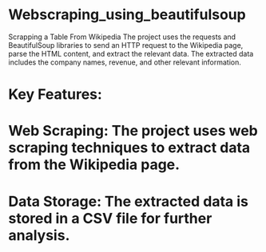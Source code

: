 # Webscraping_using_beautifulsoup
Scrapping a Table From Wikipedia
The project uses the requests and BeautifulSoup libraries to send an HTTP request to the Wikipedia page, parse the HTML content, and extract the relevant data. The extracted data includes the company names, revenue, and other relevant information.
# Key Features:

# Web Scraping: The project uses web scraping techniques to extract data from the Wikipedia page.
# Data Storage: The extracted data is stored in a CSV file for further analysis.

